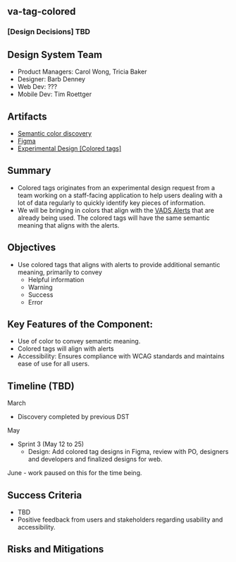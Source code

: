 ## va-tag-colored

### [Design Decisions] TBD

## Design System Team
- Product Managers: Carol Wong, Tricia Baker
- Designer: Barb Denney
- Web Dev: ???
- Mobile Dev: Tim Roettger 
  
## Artifacts
- [Semantic color discovery](https://github.com/department-of-veterans-affairs/vets-design-system-documentation/issues/3846#issuecomment-2787713373) 
- [Figma](https://www.figma.com/design/afurtw4iqQe6y4gXfNfkkk/branch/As3gh7VNu3IcCFQ6hg5nMu/VADS-Component-Library?m=auto)
- [Experimental Design [Colored tags]](https://github.com/department-of-veterans-affairs/vets-design-system-documentation/issues/2993#top)

## Summary
- Colored tags originates from an experimental design request from a team working on a staff-facing application to help users dealing with a lot of data regularly to quickly identify key pieces of information. 
- We will be bringing in colors that align with the [VADS Alerts](https://design.va.gov/components/alert/#examples---standard) that are already being used. The colored tags will have the same semantic meaning that aligns with the alerts.
  
## Objectives
- Use colored tags that aligns with alerts to provide additional semantic meaning, primarily to convey 
	- Helpful information 
	- Warning 
	- Success
	- Error

## Key Features of the Component:
- Use of color to convey semantic meaning. 
- Colored tags will align with alerts
- Accessibility: Ensures compliance with WCAG standards and maintains ease of use for all users.

## Timeline (TBD)
March
- Discovery completed by previous DST

May
- Sprint 3 (May 12 to 25)
	- Design: Add colored tag designs in Figma, review with PO, designers and developers and finalized designs for web.

June - work paused on this for the time being. 



## Success Criteria
- TBD
- Positive feedback from users and stakeholders regarding usability and accessibility.

## Risks and Mitigations

